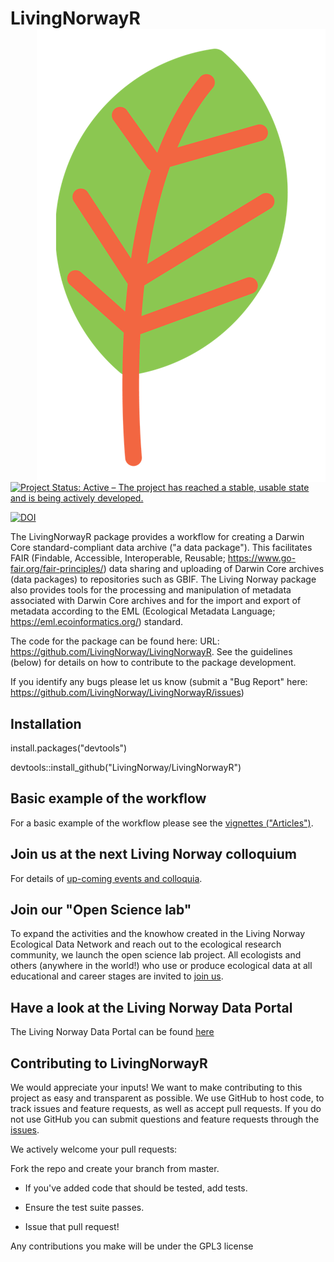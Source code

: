 # LivingNorwayR <img src="man/figures/logo.png" align="right" />

[![Project Status: Active – The project has reached a stable, usable state and is being actively developed.](https://www.repostatus.org/badges/latest/active.svg)](https://www.repostatus.org/#active)

[![DOI](https://zenodo.org/badge/268060000.svg)](https://zenodo.org/badge/latestdoi/268060000)

The LivingNorwayR package provides a workflow for creating a Darwin Core standard-compliant data archive ("a data package"). This facilitates FAIR (Findable, Accessible, Interoperable, Reusable; https://www.go-fair.org/fair-principles/) data sharing and uploading of Darwin Core archives (data packages) to repositories such as GBIF. The Living Norway package also provides tools for the processing and manipulation of metadata associated with Darwin Core archives and for the import and export of metadata according to the EML (Ecological Metadata Language; https://eml.ecoinformatics.org/) standard.

The code for the package can be found here: URL: https://github.com/LivingNorway/LivingNorwayR. See the guidelines (below) for details on how to contribute to the package development.

If you identify any bugs please let us know (submit a "Bug Report" here: https://github.com/LivingNorway/LivingNorwayR/issues)

## Installation
install.packages("devtools")

devtools::install_github("LivingNorway/LivingNorwayR")

## Basic example of the workflow

For a basic example of the workflow please see the [vignettes ("Articles")](https://livingnorway.github.io/LivingNorwayR/).

## Join us at the next Living Norway colloquium 

For details of [up-coming events and colloquia](https://livingnorway.no/).

## Join our "Open Science lab"

To expand the activities and the knowhow created in the Living Norway Ecological Data Network and reach out to the ecological research community, we launch the open science lab project. All ecologists and others (anywhere in the world!) who use or produce ecological data at all educational and career stages are invited to [join us](https://livingnorway.no/join-the-living-norway-ecological-data-network-through-our-open-science-lab/).

## Have a look at the Living Norway Data Portal

The Living Norway Data Portal can be found [here](https://data.livingnorway.no/)

## Contributing to LivingNorwayR

We would appreciate your inputs! We want to make contributing to this project as easy and transparent as possible. We use GitHub to host code, to track issues and feature requests, as well as accept pull requests. If you do not use GitHub you can submit questions and feature requests through the [issues](https://github.com/LivingNorway/LivingNorwayR/issues).

We actively welcome your pull requests:

Fork the repo and create your branch from master.

* If you've added code that should be tested, add tests.

* Ensure the test suite passes.

* Issue that pull request!

Any contributions you make will be under the GPL3 license
